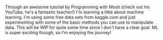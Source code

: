 Through an awesome tutorial by Programming with Mosh (check out his YouTube, he's a fantastic teacher!) I'm learning a little about machine learning.
I'm using some free data sets from kaggle.com and just experimenting with some of the basic methods you can use to manipulate data. This will be
WIP for quite some time since I don't have a clear goal. ML is super exciting though, so I'm enjoying the journey!
